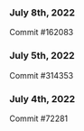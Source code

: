 ### July 8th, 2022

Commit #162083

### July 5th, 2022

Commit #314353


### July 4th, 2022

Commit #72281
